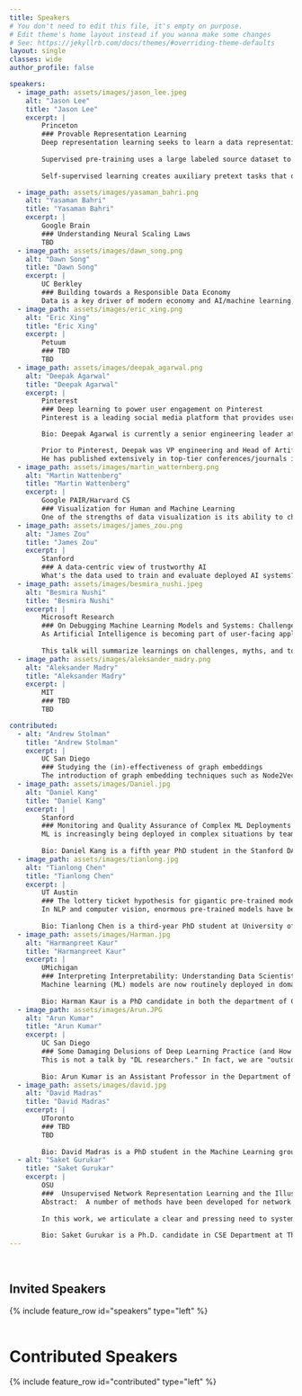 ```yaml
---
title: Speakers
# You don't need to edit this file, it's empty on purpose.
# Edit theme's home layout instead if you wanna make some changes
# See: https://jekyllrb.com/docs/themes/#overriding-theme-defaults
layout: single
classes: wide
author_profile: false

speakers:
  - image_path: assets/images/jason_lee.jpeg
    alt: "Jason Lee"
    title: "Jason Lee"
    excerpt: |
        Princeton
        ### Provable Representation Learning
        Deep representation learning seeks to learn a data representation that transfers to downstream tasks. In this talk, we study two forms of representation learning: supervised pre-training and self-supervised learning.
        
        Supervised pre-training uses a large labeled source dataset to learn a representation, then trains a classifier on top of the representation. We prove that supervised pre-training can pool the data from all source tasks to learn a good representation which transfers to downstream tasks with few labeled examples.
        
        Self-supervised learning creates auxiliary pretext tasks that do not require labeled data to learn representations. These pretext tasks are created solely using input features, such as predicting a missing image patch, recovering the color channels of an image, or predicting missing words. Surprisingly, predicting this known information helps in learning a representation effective for downstream tasks. We prove that under a conditional independence assumption, self-supervised learning provably learns representations.

  - image_path: assets/images/yasaman_bahri.png
    alt: "Yasaman Bahri"
    title: "Yasaman Bahri"
    excerpt: |
        Google Brain
        ### Understanding Neural Scaling Laws
        TBD
  - image_path: assets/images/dawn_song.png
    alt: "Dawn Song"
    title: "Dawn Song"
    excerpt: |
        UC Berkley
        ### Building towards a Responsible Data Economy
        Data is a key driver of modern economy and AI/machine learning, however, a lot of this data is sensitive and handling the sensitive data has caused unprecedented challenges for both individuals and businesses. These challenges will only get more severe as we move forward in the digital era. In this talk, I will talk about technologies needed for responsible data use including secure computing, differential privacy, federated learning, as well as blockchain technologies for data rights, and how to combine privacy computing technologies and blockchain to building a platform for a responsible data economy, to enable more responsible use of data that maximizes social welfare & economic efficiency while protecting users’ data rights and enable fair distribution of value created from data.
  - image_path: assets/images/eric_xing.png
    alt: "Eric Xing"
    title: "Eric Xing"
    excerpt: |
        Petuum
        ### TBD
        TBD
  - image_path: assets/images/deepak_agarwal.png
    alt: "Deepak Agarwal"
    title: "Deepak Agarwal"
    excerpt: |
        Pinterest
        ### Deep learning to power user engagement on Pinterest
        Pinterest is a leading social media platform that provides users with inspirational ideas to improve their lifestyle. The ecosystem on the platform is powered by large scale content recommendations, search, product recommendations and online advertising. With nearly half a billion monthly active users and 10s of billions of content, it presents a unique technical challenge to industrialize modern deep learning methods at scale. In this talk, I will talk about the deep learning methods that have worked well for Pinterest and how we operate them at scale while providing enough flexibility for ML practitioners to continuously innovate and improve the system.

        Bio: Deepak Agarwal is currently a senior engineering leader at Pinterest where he leads the engineering teams responsible for developing all organic user experiences on the platform including recommendations, search and shopping.

        Prior to Pinterest, Deepak was VP engineering and Head of Artificial Intelligence at LinkedIn from 2012-2020. He began his industrial research career with AT&T Labs from 2001-2006 and subsequently was a senior researcher at Yahoo! Research from 2006-2012.
        He has published extensively in top-tier conferences/journals in CS, ML and Statistics and has written a textbook on Recommender Systems. He is Fellow of the American Statistical Association, serves as member of Executive Committee for SIGKDD and regularly serves on program committees of major CS and ML conferences.
  - image_path: assets/images/martin_watternberg.png
    alt: "Martin Wattenberg"
    title: "Martin Wattenberg"
    excerpt: |
        Google PAIR/Harvard CS
        ### Visualization for Human and Machine Learning
        One of the strengths of data visualization is its ability to challenge our own assumptions and add nuance to our thinking. I will present examples of data visualization that do exactly this, and then talk about applications of these ideas to machine learning interpretability. A key focus will be ways that geometric thinking can shed light on how neural networks process natural language.
  - image_path: assets/images/james_zou.png
    alt: "James Zou"
    title: "James Zou"
    excerpt: |
        Stanford
        ### A data-centric view of trustworthy AI
        What's the data used to train and evaluate deployed AI systems? Is the data sufficient to achieve reliable performance, or do they introduce biases? We survey the data behind important AI algorithms, including FDA-approved medical AI devices, and quantify several key limitations. Motivated by these challenges, I will discuss recent advances in improving trustworthy AI by leveraging unlabeled data and data valuation, which quantifies how specific data contribute to the performance or bias of the AI model.
  - image_path: assets/images/besmira_nushi.jpeg
    alt: "Besmira Nushi"
    title: "Besmira Nushi"
    excerpt: |
        Microsoft Research
        ### On Debugging Machine Learning Models and Systems: Challenges, Myths, Tools
        As Artificial Intelligence is becoming part of user-facing applications and directly impacting society, deploying AI reliably and responsibly has become a priority for academia and industry leaders. Rigorous model evaluation and debugging are at the heart of responsible machine learning development. However, evaluation and debugging still remain challenging due to lack of tooling, complexities of dealing with a large amount of data and parameters, distributional shifts, and the long tail of potential failures that may happen in deployed systems. At the same time, there exist several challenges in adopting recommended evaluation and debugging practices and tools at a large scale.
 
        This talk will summarize learnings on challenges, myths, and tools that we have distilled over the last past years while assisting Machine Learning teams in the process of model\system debugging and improvement. We will talk about examples of tools that we have deployed as part of the Machine Learning infrastructure, show how they can accelerate the process and identify current gaps that would be interesting research avenues for the future. At the same time, the talk will also include a discussion about how current practices in industry and academia could be rethought to adjust for more rigorous evaluation and informed improvement.
  - image_path: assets/images/aleksander_madry.png
    alt: "Aleksander Madry"
    title: "Aleksander Madry"
    excerpt: |
        MIT
        ### TBD
        TBD

contributed:
  - alt: "Andrew Stolman"
    title: "Andrew Stolman"
    excerpt: |
        UC San Diego
        ### Studying the (in)-effectiveness of graph embeddings
        The introduction of graph embedding techniques such as Node2Vec has led to a number of new architectures for various graph-based machine learning tasks. Although this has generated many exciting new results, there has been little principled investigation into the fundamental limits of these methods. We investigate some potential limitations of popular embedding methods as they pertain to real world graphs. Real graphs are often sparse, and yet they exhibit a high density of triangles and community structure. We show that a class of embedding methods cannot satisfyingly represent such sparse, triangle-dense graphs. We complement this theoretical result with an analysis of how this effects performance on the downstream tasks of community detection and link prediction by comparing the performance of unsupervised state-of-the-art embedding techniques against simpler non-embedding based models.
  - image_path: assets/images/Daniel.jpg
    alt: "Daniel Kang"
    title: "Daniel Kang"
    excerpt: |
        Stanford
        ### Monitoring and Quality Assurance of Complex ML Deployments via Assertions
        ML is increasingly being deployed in complex situations by teams. While much research effort has focused the training and validation stages, other parts have been neglected by the research community. In this talk, I'll describe two abstractions (model assertions and learned observation assertions) that allow users to input domain knowledge to find errors at deployment time and in labeling pipelines. I'll show real-world errors in labels and ML models deployed in autonomous vehicles, visual analytics, and ECG classification that these abstractions can find. I'll further describe how they can be used to improve model quality by up to 2x at a fixed labeling budget. Work is joint with researchers from Stanford University and Toyota Research Institute.
 
        Bio: Daniel Kang is a fifth year PhD student in the Stanford DAWN lab, co-advised by Professors Peter Bailis and Matei Zaharia. His research focuses on systems approaches for deploying unreliable and expensive machine learning methods efficiently and reliably. In particular, he focuses on using cheap approximations to accelerate query processing algorithms and new programming models for ML data management. Daniel is collaborating with autonomous vehicle companies and ecologists to deploy his research. His work is supported in part by the NSF GRFP and the Google PhD fellowship.
  - image_path: assets/images/tianlong.jpg
    alt: "Tianlong Chen"
    title: "Tianlong Chen"
    excerpt: |
        UT Austin
        ### The lottery ticket hypothesis for gigantic pre-trained models
        In NLP and computer vision, enormous pre-trained models have become the standard starting point for training on a range of downstream tasks. In parallel, work on the lottery ticket hypothesis has shown that models contain smaller matching subnetworks capable of training in isolation to full accuracy and transferring to other tasks. We have combined these observations to assess whether such trainable, transferrable subnetworks exist in various pre-trained models. Taking BERT as one example, for a range of downstream tasks, we indeed find matching subnetworks at 40% to 90% sparsity. We find these subnetworks at (pre-trained) initialization, a deviation from prior NLP research where they emerge only after some amount of training. As another example found in computer vision, from all pre-trained weights obtained by ImageNet classification, simCLR and MoCo, we are also consistently able to locate matching subnetworks at 59.04% to 96.48% sparsity that transfer to multiple downstream tasks, whose performance also see no degradation compared to using full pre-trained weights. As large-scale pre-training becomes an increasingly central paradigm in deep learning, our results demonstrate that the main lottery ticket observations remain relevant in this context.
 
        Bio: Tianlong Chen is a third-year PhD student at University of Texas at Austin. He is under the supervision of Prof. Zhangyang (Atlas) Wang. His research mainly lies in building accurate, robust, reliable, efficient, automatic machine learning systems, and recent focus is extreme sparse neural networks with undamaged trainability, expressivity, and transferability. He is a recipient of IBM PhD Fellowship. His 30+ research papers are published in various top conferences such as NeurIPS, ICML, ICLR, CVPR, ICCV, ECCV, etc.
  - image_path: assets/images/Harman.jpg
    alt: "Harmanpreet Kaur"
    title: "Harmanpreet Kaur"
    excerpt: |
        UMichigan
        ### Interpreting Interpretability: Understanding Data Scientists’ Use of Interpretability Tools for Machine Learning
        Machine learning (ML) models are now routinely deployed in domains ranging from criminal justice to healthcare. With this newfound ubiquity, ML has moved beyond academia and grown into an engineering discipline. To that end, interpretability tools have been designed to help data scientists and machine learning practitioners better understand how ML models work. However, there has been little evaluation of the extent to which these tools achieve this goal. In this talk, I will present results from our study of data scientists’ use of two existing interpretability tools, the InterpretML implementation of GAMs and the SHAP Python package. We conducted a contextual inquiry and a survey with data scientists to observe how they use interpretability tools to uncover common issues that arise when building and evaluating ML models. Our results indicate that data scientists over-trust and misuse interpretability tools. Furthermore, few of our participants were able to accurately describe the visualizations output by these tools. Looking ahead, I will discuss the importance of helping data scientists’ form accurate mental models of interpretability tools, and present implications for researchers and tool designers.
 
        Bio: Harman Kaur is a PhD candidate in both the department of Computer Science and the School of Information at the University of Michigan, where she is advised by Eric Gilbert and Cliff Lampe. Her research interests lie in human-AI collaboration and interpretable ML. Specifically, she studies interpretability tools from a human-centered perspective and designs solutions to support the bounded nature of human rationality in the context of ML-based decision-support systems. She has published several papers at top-tier human-computer interaction venues, such as CHI, CSCW, and IUI. Her work has won Best Paper Honorable Mention awards at CHI and IUI. She has also completed several internships at Microsoft Research and the Allen Institute for AI.
  - image_path: assets/images/Arun.JPG
    alt: "Arun Kumar"
    title: "Arun Kumar"
    excerpt: |
        UC San Diego
        ### Some Damaging Delusions of Deep Learning Practice (and How to Avoid Them)
        This is not a talk by "DL researchers." In fact, we are "outsiders" to the DL/ML world, having never published a full paper at NeurIPS, ICLR, ICML, or KDD! So, what do we have to say and why speak here? We are data systems researchers interested in helping "democratize" DL, specifically from the usability and scalability standpoints. This talk will critically expound and reflect on a set of damaging delusions we see in the DL world on these fronts, from both the ML modeling and systems standpoints. Specifically, I will call out delusional propaganda that discounts the importance of rigorous model selection, as well as magical thinking over automated ML and transfer learning. I will then critique some banal and oversimplified approaches in the ML systems world for allegedly scaling DL that discounts holistic resource efficiency, playing into the hands of greedy cloud whales. As a case study of combating all these delusions, I will share our experiences with building and using Cerebro, a first-of-its-kind model selection-first platform for scalable DL that is inspired by design principles and techniques from the world of database systems.
 
        Bio: Arun Kumar is an Assistant Professor in the Department of Computer Science and Engineering and the Halicioglu Data Science Institute and an HDSI Faculty Fellow at the University of California, San Diego. He is a member of the Database Lab and Center for Networked Systems and an affiliate member of the AI Group. His primary research interests are in data management and systems for machine learning/artificial intelligence-based data analytics. Systems and ideas based on his research have been released as part of the Apache MADlib open-source library, shipped as part of products from Cloudera, IBM, Oracle, and Pivotal, and used internally by Facebook, Google, LogicBlox, Microsoft, and other companies. He is a recipient of two SIGMOD research paper awards, a SIGMOD Research Highlight Award, three distinguished reviewer awards from SIGMOD/VLDB, the PhD dissertation award from UW-Madison CS, the IEEE TCDE Rising Star Award, an NSF CAREER Award, a Hellman Fellowship, a UCSD oSTEM Faculty of the Year Award, and research award gifts from Amazon, Google, Oracle, and VMware.
  - image_path: assets/images/david.jpg
    alt: "David Madras"
    title: "David Madras"
    excerpt: |
        UToronto
        ### TBD
        TBD
 
        Bio: David Madras is a PhD student in the Machine Learning group at the University of Toronto and the Vector Institute. His research focuses on the learning and evaluation of automated decision-making systems, including their fairness and robustness, as well as the role of humans in those systems. He is currently a graduate fellow at the Schwartz Reisman Institute for Technology and Society, and was co-organizer of the Participatory Approaches to Machine Learning 2020 workshop, and organizer and program chair of the Pan-Canadian Self-Organizing Conference on Machine Learning (SOCMLx) 2019.
  - alt: "Saket Gurukar"
    title: "Saket Gurukar"
    excerpt: |
        OSU
        ###  Unsupervised Network Representation Learning and the Illusion of Progress
        Abstract:  A number of methods have been developed for network representation learning -- ranging from classical methods based on the graph spectra to recent random walk based methods and from deep learning based methods to matrix factorization based methods. Each new study inevitably seeks to establish the relative superiority of the proposed method over others. The lack of a standard assessment protocol and benchmark suite often leave practitioners wondering if a new idea represents a significant scientific advance.
 
        In this work, we articulate a clear and pressing need to systematically and rigorously benchmark such methods. Our overall assessment -- a result of a careful benchmarking of 13 methods for unsupervised network representation learning on 16 datasets (several with different characteristics) - is that many recently proposed improvements are somewhat of an illusion. Specifically, we find that several recent improvements are marginal at best and that aspects of many of these datasets often render such small differences insignificant, especially when viewed from a rigorous statistical lens.
 
        Bio: Saket Gurukar is a Ph.D. candidate in CSE Department at The Ohio State University. His research interests include Network Representation Learning and Recommendation Systems. He has published papers in top conferences and has filed three US Patents. He has worked at IBM Research Labs, India as a Research Software Engineer and has completed his master's in computer science from Indian Institute of Technology, Madras.
---
```

<br/>

## Invited Speakers

<section class="invited-speakers">
{% include feature_row id="speakers" type="left" %}
</section>

<br/>

# Contributed Speakers

<section class="invited-speakers">
{% include feature_row id="contributed" type="left" %}
</section>



